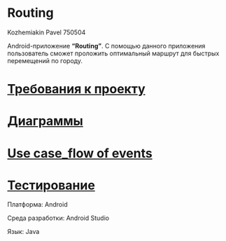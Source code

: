 # Routing
Kozhemiakin Pavel 750504

Android-приложение **“Routing”**. С помощью данного приложения пользователь сможет проложить оптимальный маршрут для быстрых перемещений по городу.
# [Требования к проекту](https://github.com/PaBLovko/Routing/blob/master/SRS.md)
# [Диаграммы](https://github.com/PaBLovko/Routing/blob/master/UML.md)
# [Use case_flow of events](https://github.com/PaBLovko/Routing/blob/master/UseCase_flowOfevents.md)
# [Тестирование](https://github.com/VadimTagiev750504/Routing/blob/master/Test.md)
Платформа: Android

Среда разработки: Android Studio

Язык: Java
